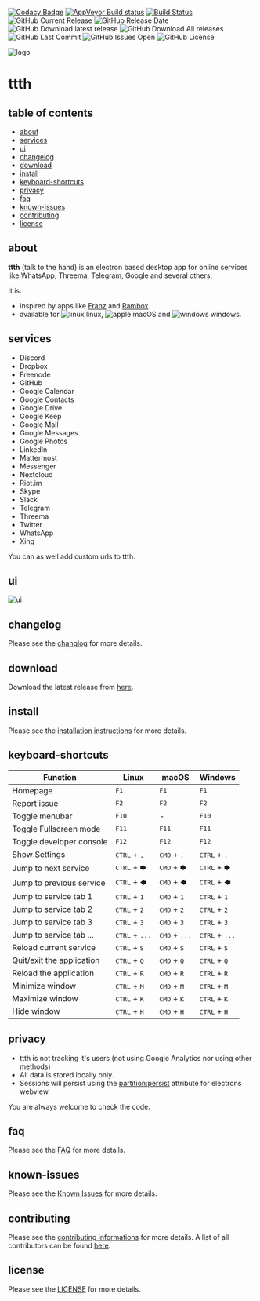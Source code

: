 [![Codacy Badge](https://api.codacy.com/project/badge/Grade/64a82c2d156f41c1b75431fb6da1c693)](https://www.codacy.com/app/yafp/ttth?utm_source=github.com&amp;utm_medium=referral&amp;utm_content=yafp/ttth&amp;utm_campaign=Badge_Grade)
[![AppVeyor Build status](https://ci.appveyor.com/api/projects/status/rd107p8kbexiot08?svg=true)](https://ci.appveyor.com/project/yafp/ttth)
[![Build Status](https://travis-ci.org/yafp/ttth.svg?branch=master)](https://travis-ci.org/yafp/ttth)
![GitHub Current Release](https://img.shields.io/github/release/yafp/ttth.svg?style=flat)
![GitHub Release Date](https://img.shields.io/github/release-date/yafp/ttth.svg?style=flat)
![GitHub Download latest release](https://img.shields.io/github/downloads/yafp/ttth/latest/total)
![GitHub Download All releases](https://img.shields.io/github/downloads/yafp/ttth/total.svg)
![GitHub Last Commit](https://img.shields.io/github/last-commit/yafp/ttth.svg?style=flat)
![GitHub Issues Open](https://img.shields.io/github/issues-raw/yafp/ttth.svg?style=flat)
![GitHub License](https://img.shields.io/github/license/yafp/ttth.svg)


![logo](https://raw.githubusercontent.com/yafp/ttth/master/.github/logo/128x128.png)

# ttth

## table of contents

- [about](#about)
- [services](#services)
- [ui](#ui)
- [changelog](#changelog)
- [download](#download)
- [install](#install)
- [keyboard-shortcuts](#keyboard-shortcuts)
- [privacy](#privacy)
- [faq](#faq)
- [known-issues](#known-issues)
- [contributing](#contributing)
- [license](#license)

## about
**ttth** (talk to the hand) is an electron based desktop app for online services like WhatsApp, Threema, Telegram, Google and several others.

It is:

* inspired by apps like [Franz](https://github.com/meetfranz/franz) and [Rambox](https://github.com/ramboxapp/community-edition).
* available for ![linux](https://raw.githubusercontent.com/yafp/ttth/master/.github/platform/linux_32x32.png) linux, ![apple](https://raw.githubusercontent.com/yafp/ttth/master/.github/platform/apple_32x32.png) macOS and ![windows](https://raw.githubusercontent.com/yafp/ttth/master/.github/platform/windows_32x32.png) windows.


## services
* Discord
* Dropbox
* Freenode
* GitHub
* Google Calendar
* Google Contacts
* Google Drive
* Google Keep
* Google Mail
* Google Messages
* Google Photos
* LinkedIn
* Mattermost
* Messenger
* Nextcloud
* Riot.im
* Skype
* Slack
* Telegram
* Threema
* Twitter
* WhatsApp
* Xing

You can as well add custom urls to ttth.


## ui
![ui](https://raw.githubusercontent.com/yafp/ttth/master/.github/screenshots/ui_latest.png)


## changelog
Please see the [changlog](docs/CHANGELOG.md) for more details.


## download
Download the latest release from [here](https://github.com/yafp/ttth/releases).


## install
Please see the [installation instructions](docs/INSTALL.md) for more details.


## keyboard-shortcuts

| Function                        | Linux                           | macOS                           | Windows                         |
| ------------------------------- | ------------------------------- | ------------------------------- | ------------------------------- |
| Homepage                        | <kbd>F1</kbd>                   | <kbd>F1</kbd>                   | <kbd>F1</kbd>                   |
| Report issue                    | <kbd>F2</kbd>                   | <kbd>F2</kbd>                   | <kbd>F2</kbd>                   |
| Toggle menubar                  | <kbd>F10</kbd>                  | -                               | <kbd>F10</kbd>                  |
| Toggle Fullscreen mode          | <kbd>F11</kbd>                  | <kbd>F11</kbd>                  | <kbd>F11</kbd>                  |
| Toggle developer console        | <kbd>F12</kbd>                  | <kbd>F12</kbd>                  | <kbd>F12</kbd>                  |
| Show Settings                   | <kbd>CTRL</kbd> + <kbd>,</kbd>  | <kbd>CMD</kbd> + <kbd>,</kbd>   | <kbd>CTRL</kbd> + <kbd>,</kbd>  |
| Jump to next service            | <kbd>CTRL</kbd> + <kbd>🡆</kbd> | <kbd>CMD</kbd> + <kbd>🡆</kbd>   | <kbd>CTRL</kbd> + <kbd>🡆</kbd>  |
| Jump to previous service        | <kbd>CTRL</kbd> + <kbd>🡄</kbd> | <kbd>CMD</kbd> + <kbd>🡄</kbd>   | <kbd>CTRL</kbd> + <kbd>🡄</kbd>  |
| Jump to service tab 1           | <kbd>CTRL</kbd> + <kbd>1</kbd>  | <kbd>CMD</kbd> + <kbd>1</kbd>   | <kbd>CTRL</kbd> + <kbd>1</kbd>  |
| Jump to service tab 2           | <kbd>CTRL</kbd> + <kbd>2</kbd>  | <kbd>CMD</kbd> + <kbd>2</kbd>   | <kbd>CTRL</kbd> + <kbd>2</kbd>  |
| Jump to service tab 3           | <kbd>CTRL</kbd> + <kbd>3</kbd>  | <kbd>CMD</kbd> + <kbd>3</kbd>   | <kbd>CTRL</kbd> + <kbd>3</kbd>  |
| Jump to service tab ...         | <kbd>CTRL</kbd> + <kbd>...</kbd>  | <kbd>CMD</kbd> + <kbd>...</kbd>   | <kbd>CTRL</kbd> + <kbd>...</kbd>  |
| Reload current service          | <kbd>CTRL</kbd> + <kbd>S</kbd>  | <kbd>CMD</kbd> + <kbd>S</kbd>   | <kbd>CTRL</kbd> + <kbd>S</kbd>  |
| Quit/exit the application       | <kbd>CTRL</kbd> + <kbd>Q</kbd>  | <kbd>CMD</kbd> + <kbd>Q</kbd>   | <kbd>CTRL</kbd> + <kbd>Q</kbd>  |
| Reload the application          | <kbd>CTRL</kbd> + <kbd>R</kbd>  | <kbd>CMD</kbd> + <kbd>R</kbd>   | <kbd>CTRL</kbd> + <kbd>R</kbd>  |
| Minimize window                 | <kbd>CTRL</kbd> + <kbd>M</kbd>  | <kbd>CMD</kbd> + <kbd>M</kbd>   | <kbd>CTRL</kbd> + <kbd>M</kbd>  |
| Maximize window                 | <kbd>CTRL</kbd> + <kbd>K</kbd>  | <kbd>CMD</kbd> + <kbd>K</kbd>   | <kbd>CTRL</kbd> + <kbd>K</kbd>  |
| Hide window                     | <kbd>CTRL</kbd> + <kbd>H</kbd>  | <kbd>CMD</kbd> + <kbd>H</kbd>   | <kbd>CTRL</kbd> + <kbd>H</kbd>  |



## privacy
* ttth is not tracking it's users (not using Google Analytics nor using other methods)
* All data is stored locally only.
* Sessions will persist using the [partition:persist](https://electronjs.org/docs/api/webview-tag#partition) attribute for electrons webview.

You are always welcome to check the code.


## faq
Please see the [FAQ](docs/FAQ.md) for more details.


## known-issues
Please see the [Known Issues](docs/KNOWN_ISSUES.md) for more details.


## contributing
Please see the [contributing informations](docs/CONTRIBUTING.md) for more details.
A list of all contributors can be found [here](docs/CONTRIBUTORS.md).


## license
Please see the [LICENSE](LICENSE) for more details.
